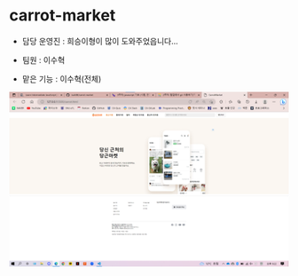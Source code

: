 # carrot-market

- 담당 운영진 : 희승이형이 많이 도와주었읍니다...

- 팀원 : 이수혁

- 맡은 기능 : 이수혁(전체)

<img src="./cloningpage.png">
